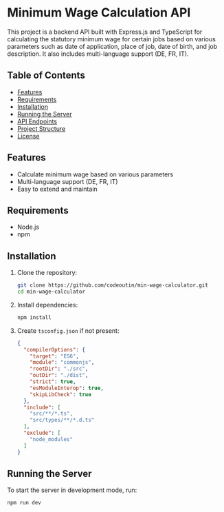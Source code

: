 # Minimum Wage Calculation API

This project is a backend API built with Express.js and TypeScript for calculating the statutory minimum wage for certain jobs based on various parameters such as date of application, place of job, date of birth, and job description. It also includes multi-language support (DE, FR, IT).

## Table of Contents
- [Features](#features)
- [Requirements](#requirements)
- [Installation](#installation)
- [Running the Server](#running-the-server)
- [API Endpoints](#api-endpoints)
- [Project Structure](#project-structure)
- [License](#license)

## Features
- Calculate minimum wage based on various parameters
- Multi-language support (DE, FR, IT)
- Easy to extend and maintain

## Requirements
- Node.js
- npm

## Installation
1. Clone the repository:
    ```bash
    git clone https://github.com/codeoutin/min-wage-calculator.git
    cd min-wage-calculator
    ```

2. Install dependencies:
    ```bash
    npm install
    ```

3. Create `tsconfig.json` if not present:
    ```json
    {
      "compilerOptions": {
        "target": "ES6",
        "module": "commonjs",
        "rootDir": "./src",
        "outDir": "./dist",
        "strict": true,
        "esModuleInterop": true,
        "skipLibCheck": true
      },
      "include": [
        "src/**/*.ts",
        "src/types/**/*.d.ts"
      ],
      "exclude": [
        "node_modules"
      ]
    }
    ```

## Running the Server
To start the server in development mode, run:
```bash
npm run dev
